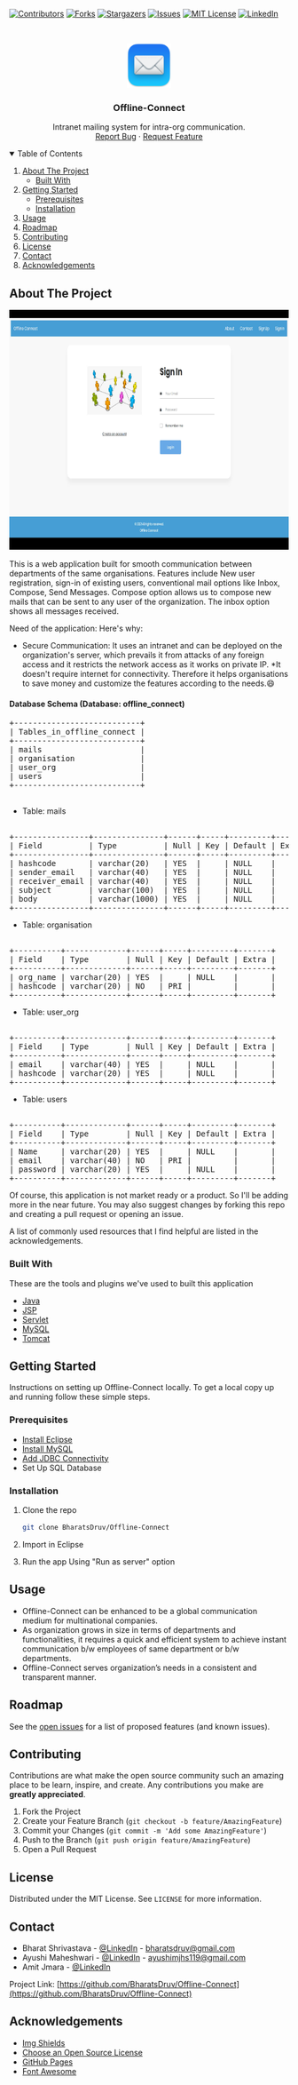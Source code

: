 


<!--
*** Thanks for checking out the Offline-Connect. If you have a suggestion
*** that would make this better, please fork the repo and create a pull request
*** or simply open an issue with the tag "enhancement".
*** Thanks again! Now go create something AMAZING! :D
-->



<!-- PROJECT SHIELDS -->
<!--
*** I'm using markdown "reference style" links for readability.
*** Reference links are enclosed in brackets [ ] instead of parentheses ( ).
*** See the bottom of this document for the declaration of the reference variables
*** for contributors-url, forks-url, etc. This is an optional, concise syntax you may use.
*** https://www.markdownguide.org/basic-syntax/#reference-style-links
-->
[![Contributors][contributors-shield]][contributors-url]
[![Forks][forks-shield]][forks-url]
[![Stargazers][stars-shield]][stars-url]
[![Issues][issues-shield]][issues-url]
[![MIT License][license-shield]][license-url]
[![LinkedIn][linkedin-shield]][linkedin-url]



<!-- PROJECT LOGO -->
<br />
<p align="center">
<a>
    <img src="https://github.com/BharatsDruv/Offline-Connect/blob/main/images/favicon.png" alt="Logo" width="80" height="80">
  </a>

  <h3 align="center">Offline-Connect</h3>

  <p align="center">
    Intranet mailing system for intra-org communication.
    <br />
    <a href="https://github.com/BharatsDruv/Offline-Connect/issues">Report Bug</a>
    ·
    <a href="https://github.com/BharatsDruv/Offline-Connect/issues">Request Feature</a>
  </p>
</p>



<!-- TABLE OF CONTENTS -->
<details open="open">
  <summary>Table of Contents</summary>
  <ol>
    <li>
      <a href="#about-the-project">About The Project</a>
      <ul>
        <li><a href="#built-with">Built With</a></li>
      </ul>
    </li>
    <li>
      <a href="#getting-started">Getting Started</a>
      <ul>
        <li><a href="#prerequisites">Prerequisites</a></li>
        <li><a href="#installation">Installation</a></li>
      </ul>
    </li>
    <li><a href="#usage">Usage</a></li>
    <li><a href="#roadmap">Roadmap</a></li>
    <li><a href="#contributing">Contributing</a></li>
    <li><a href="#license">License</a></li>
    <li><a href="#contact">Contact</a></li>
    <li><a href="#acknowledgements">Acknowledgements</a></li>
  </ol>
</details>



<!-- ABOUT THE PROJECT -->
## About The Project

 <img src="https://raw.githubusercontent.com/BharatsDruv/Offline-Connect/master/Offline-Connect.png" alt="Logo" width="768" height="432">

This is a web application built for smooth communication between departments of the same organisations.
Features include New user registration, sign-in of existing users, conventional mail options like Inbox, Compose, Send Messages. Compose option allows us to compose new mails that can be sent to any user of the organization. The inbox option shows all messages received. <Br>
    
Need of the application:
Here's why:
* Secure Communication: It uses an intranet and can be deployed on the organization's server, which prevails it from attacks of any foreign access and it restricts the network access as it works on private IP.
*It doesn't require internet for connectivity. Therefore it helps organisations to save money and customize the features according to the needs.:smile:

#### Database Schema (Database: offline_connect)
<pre>
+---------------------------+
| Tables_in_offline_connect |
+---------------------------+
| mails                     |
| organisation              |
| user_org                  |
| users                     |
+---------------------------+

</pre>
* Table: mails
<pre> 
+----------------+---------------+------+-----+---------+-------+
| Field          | Type          | Null | Key | Default | Extra |
+----------------+---------------+------+-----+---------+-------+
| hashcode       | varchar(20)   | YES  |     | NULL    |       |
| sender_email   | varchar(40)   | YES  |     | NULL    |       |
| receiver_email | varchar(40)   | YES  |     | NULL    |       |
| subject        | varchar(100)  | YES  |     | NULL    |       |
| body           | varchar(1000) | YES  |     | NULL    |       |
+----------------+---------------+------+-----+---------+-------+
</pre> 
* Table: organisation
<pre> 
+----------+-------------+------+-----+---------+-------+
| Field    | Type        | Null | Key | Default | Extra |
+----------+-------------+------+-----+---------+-------+
| org_name | varchar(20) | YES  |     | NULL    |       |
| hashcode | varchar(20) | NO   | PRI |         |       |
+----------+-------------+------+-----+---------+-------+
</pre> 
* Table: user_org
<pre> 
+----------+-------------+------+-----+---------+-------+
| Field    | Type        | Null | Key | Default | Extra |
+----------+-------------+------+-----+---------+-------+
| email    | varchar(40) | YES  |     | NULL    |       |
| hashcode | varchar(20) | YES  |     | NULL    |       |
+----------+-------------+------+-----+---------+-------+
</pre> 
* Table: users
<pre> 
+----------+-------------+------+-----+---------+-------+
| Field    | Type        | Null | Key | Default | Extra |
+----------+-------------+------+-----+---------+-------+
| Name     | varchar(20) | YES  |     | NULL    |       |
| email    | varchar(40) | NO   | PRI |         |       |
| password | varchar(20) | YES  |     | NULL    |       |
+----------+-------------+------+-----+---------+-------+
</pre> 
Of course, this application is not market ready or a product. So I'll be adding more in the near future. You may also suggest changes by forking this repo and creating a pull request or opening an issue. 

A list of commonly used resources that I find helpful are listed in the acknowledgements.

### Built With


These are the tools and plugins we've used to built this application
* [Java](https://www.java.com/en/)
* [JSP](https://www.oracle.com/java/technologies/jspt.html)
* [Servlet](https://docs.oracle.com/javaee/6/api/javax/servlet/Servlet.html#:~:text=A%20servlet%20is%20a%20small,HTTP%2C%20the%20HyperText%20Transfer%20Protocol.&text=http.,a%20servlet%20from%20the%20server.)
* [MySQL](https://www.mysql.com/)
* [Tomcat](https://tomcat.apache.org/)



<!-- GETTING STARTED -->
## Getting Started

Instructions on setting up Offline-Connect locally.
To get a local copy up and running follow these simple steps.

### Prerequisites

* [Install Eclipse](https://www.eclipse.org/downloads/packages/installer)
* [Install MySQL](https://www.mysql.com/)
* [Add JDBC Connectivity](https://www.javahelps.com/2015/08/add-mysql-jdbc-driver-to-eclipse.html)
* Set Up SQL Database
  </br>


### Installation

1. Clone the repo
   ```sh
   git clone BharatsDruv/Offline-Connect
   ```
2. Import in Eclipse

3. Run the app
   Using "Run as server" option


<!-- USAGE EXAMPLES -->
## Usage

* Offline-Connect can be enhanced to be a global communication medium for multinational companies.
* As organization grows in size in terms of departments and functionalities, it requires a quick and efficient system to achieve instant communication b/w employees of same department or b/w departments. 
* Offline-Connect serves organization’s needs in a consistent and transparent manner. 



<!-- ROADMAP -->
## Roadmap

See the [open issues](https://github.com/BharatsDruv/Offline-Connect/issues) for a list of proposed features (and known issues).



<!-- CONTRIBUTING -->
## Contributing

Contributions are what make the open source community such an amazing place to be learn, inspire, and create. Any contributions you make are **greatly appreciated**.

1. Fork the Project
2. Create your Feature Branch (`git checkout -b feature/AmazingFeature`)
3. Commit your Changes (`git commit -m 'Add some AmazingFeature'`)
4. Push to the Branch (`git push origin feature/AmazingFeature`)
5. Open a Pull Request



<!-- LICENSE -->
## License

Distributed under the MIT License. See `LICENSE` for more information.



<!-- CONTACT -->
## Contact

* Bharat Shrivastava - [@LinkedIn](https://www.linkedin.com/in/bharatshrivastava/) - bharatsdruv@gmail.com 
* Ayushi Maheshwari - [@LinkedIn](https://www.linkedin.com/in/ayushi-maheshwari-806055184/) - ayushimjhs119@gmail.com
* Amit Jmara - [@LinkedIn](https://www.linkedin.com/in/amit-jamra-3a2393184/)


Project Link: [https://github.com/BharatsDruv/Offline-Connect](https://github.com/BharatsDruv/Offline-Connect)



<!-- ACKNOWLEDGEMENTS -->
## Acknowledgements
* [Img Shields](https://shields.io)
* [Choose an Open Source License](https://choosealicense.com)
* [GitHub Pages](https://pages.github.com)
* [Font Awesome](https://fontawesome.com)





<!-- MARKDOWN LINKS & IMAGES -->
<!-- https://www.markdownguide.org/basic-syntax/#reference-style-links -->
[contributors-shield]: https://img.shields.io/github/contributors/BharatsDruv/Offline-Connect.svg?style=for-the-badge
[contributors-url]: https://github.com/BharatsDruv/Offline-Connect/graphs/contributors
[forks-shield]: https://img.shields.io/github/forks/BharatsDruv/Offline-Connect.svg?style=for-the-badge
[forks-url]: https://github.com/BharatsDruv/Offline-Connect/network/members
[stars-shield]: https://img.shields.io/github/stars/BharatsDruv/Offline-Connect.svg?style=for-the-badge
[stars-url]: https://github.com/BharatsDruv/Offline-Connect/stargazers
[issues-shield]: https://img.shields.io/github/issues/BharatsDruv/Offline-Connect.svg?style=for-the-badge
[issues-url]: https://github.com/BharatsDruv/Offline-Connect/issues
[license-shield]: https://img.shields.io/github/license/BharatsDruv/Offline-Connect.svg?style=for-the-badge
[license-url]: https://github.com/BharatsDruv/Offline-Connect/blob/main/LICENSE
[linkedin-shield]: https://img.shields.io/badge/-LinkedIn-black.svg?style=for-the-badge&logo=linkedin&colorB=555
[linkedin-url]: https://www.linkedin.com/in/bharatshrivastava/
[product-screenshot]: Offline-Connect.png
